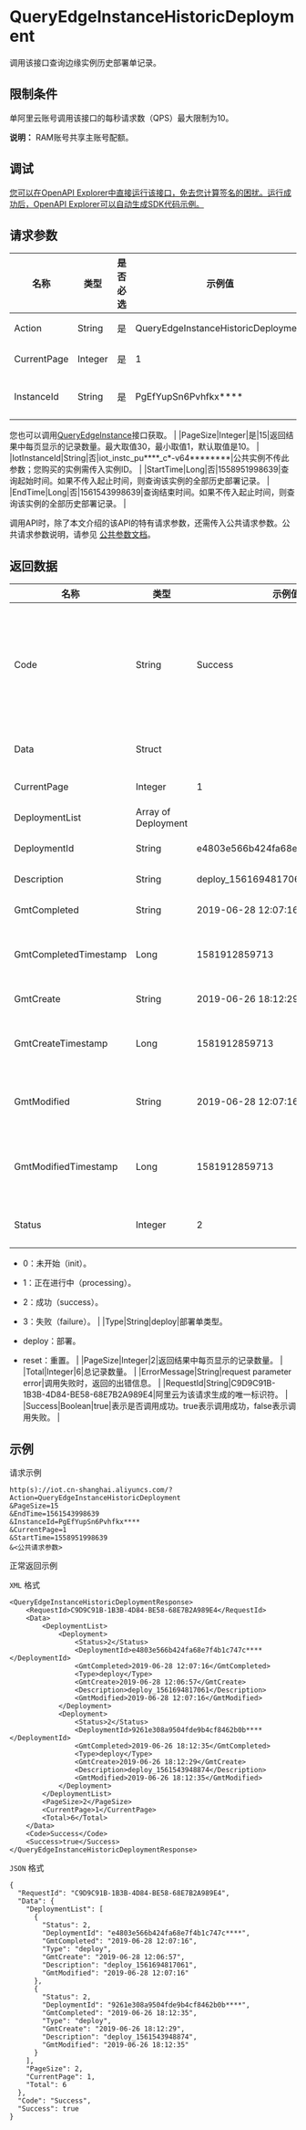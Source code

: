 # QueryEdgeInstanceHistoricDeployment

调用该接口查询边缘实例历史部署单记录。

## 限制条件

单阿里云账号调用该接口的每秒请求数（QPS）最大限制为10。

**说明：** RAM账号共享主账号配额。

## 调试

[您可以在OpenAPI Explorer中直接运行该接口，免去您计算签名的困扰。运行成功后，OpenAPI Explorer可以自动生成SDK代码示例。](https://api.aliyun.com/#product=Iot&api=QueryEdgeInstanceHistoricDeployment&type=RPC&version=2018-01-20)

## 请求参数

|名称|类型|是否必选|示例值|描述|
|--|--|----|---|--|
|Action|String|是|QueryEdgeInstanceHistoricDeployment|系统规定参数。取值：QueryEdgeInstanceHistoricDeployment。 |
|CurrentPage|Integer|是|1|从返回结果中的第几页开始显示。最小取值为1。 |
|InstanceId|String|是|PgEfYupSn6Pvhfkx\*\*\*\*|边缘实例ID。在[边缘计算控制台](https://iot.console.aliyun.com/le/instance/list)的**边缘实例**页面中，鼠标悬浮在目标边缘实例名称上获取ID。

 您也可以调用[QueryEdgeInstance](~~135214~~)接口获取。 |
|PageSize|Integer|是|15|返回结果中每页显示的记录数量。最大取值30，最小取值1，默认取值是10。 |
|IotInstanceId|String|否|iot\_instc\_pu\*\*\*\*\_c\*-v64\*\*\*\*\*\*\*\*|公共实例不传此参数；您购买的实例需传入实例ID。 |
|StartTime|Long|否|1558951998639|查询起始时间。如果不传入起止时间，则查询该实例的全部历史部署记录。 |
|EndTime|Long|否|1561543998639|查询结束时间。如果不传入起止时间，则查询该实例的全部历史部署记录。 |

调用API时，除了本文介绍的该API的特有请求参数，还需传入公共请求参数。公共请求参数说明，请参见 [公共参数文档](~~30561~~)。

## 返回数据

|名称|类型|示例值|描述|
|--|--|---|--|
|Code|String|Success|接口返回码。Success表示成功，其它表示错误码。详情请参见[错误码](~~135200~~)。 |
|Data|Struct| |调用成功时，返回的数据。 |
|CurrentPage|Integer|1|当前页码。 |
|DeploymentList|Array of Deployment| |边缘实例列表。 |
|DeploymentId|String|e4803e566b424fa68e7f4b1c747c\*\*\*\*|部署单ID。 |
|Description|String|deploy\_1561694817061|部署单描述。 |
|GmtCompleted|String|2019-06-28 12:07:16|部署单完成时间。 |
|GmtCompletedTimestamp|Long|1581912859713|部署单完成的Unix时间戳。 |
|GmtCreate|String|2019-06-26 18:12:29|创建部署单时间。 |
|GmtCreateTimestamp|Long|1581912859713|创建部署单的Unix时间戳。 |
|GmtModified|String|2019-06-28 12:07:16|最后一次更新部署单的时间。 |
|GmtModifiedTimestamp|Long|1581912859713|最后一次更新部署单的Unix时间戳。 |
|Status|Integer|2|实例的部署单状态。

 -   0：未开始（init）。
-   1：正在进行中（processing）。
-   2：成功（success）。
-   3：失败（failure）。 |
|Type|String|deploy|部署单类型。

 -   deploy：部署。
-   reset：重置。 |
|PageSize|Integer|2|返回结果中每页显示的记录数量。 |
|Total|Integer|6|总记录数量。 |
|ErrorMessage|String|request parameter error|调用失败时，返回的出错信息。 |
|RequestId|String|C9D9C91B-1B3B-4D84-BE58-68E7B2A989E4|阿里云为该请求生成的唯一标识符。 |
|Success|Boolean|true|表示是否调用成功。true表示调用成功，false表示调用失败。 |

## 示例

请求示例

```
http(s)://iot.cn-shanghai.aliyuncs.com/?Action=QueryEdgeInstanceHistoricDeployment
&PageSize=15
&EndTime=1561543998639
&InstanceId=PgEfYupSn6Pvhfkx****
&CurrentPage=1
&StartTime=1558951998639
&<公共请求参数>
```

正常返回示例

`XML` 格式

```
<QueryEdgeInstanceHistoricDeploymentResponse>
    <RequestId>C9D9C91B-1B3B-4D84-BE58-68E7B2A989E4</RequestId>
    <Data>
        <DeploymentList>
            <Deployment>
                <Status>2</Status>
                <DeploymentId>e4803e566b424fa68e7f4b1c747c****</DeploymentId>
                <GmtCompleted>2019-06-28 12:07:16</GmtCompleted>
                <Type>deploy</Type>
                <GmtCreate>2019-06-28 12:06:57</GmtCreate>
                <Description>deploy_1561694817061</Description>
                <GmtModified>2019-06-28 12:07:16</GmtModified>
            </Deployment>
            <Deployment>
                <Status>2</Status>
                <DeploymentId>9261e308a9504fde9b4cf8462b0b****</DeploymentId>
                <GmtCompleted>2019-06-26 18:12:35</GmtCompleted>
                <Type>deploy</Type>
                <GmtCreate>2019-06-26 18:12:29</GmtCreate>
                <Description>deploy_1561543948874</Description>
                <GmtModified>2019-06-26 18:12:35</GmtModified>
            </Deployment>
        </DeploymentList>
        <PageSize>2</PageSize>
        <CurrentPage>1</CurrentPage>
        <Total>6</Total>
    </Data>
    <Code>Success</Code>
    <Success>true</Success>
</QueryEdgeInstanceHistoricDeploymentResponse>
```

`JSON` 格式

```
{
  "RequestId": "C9D9C91B-1B3B-4D84-BE58-68E7B2A989E4",
  "Data": {
    "DeploymentList": [
      {
        "Status": 2,
        "DeploymentId": "e4803e566b424fa68e7f4b1c747c****",
        "GmtCompleted": "2019-06-28 12:07:16",
        "Type": "deploy",
        "GmtCreate": "2019-06-28 12:06:57",
        "Description": "deploy_1561694817061",
        "GmtModified": "2019-06-28 12:07:16"
      },
      {
        "Status": 2,
        "DeploymentId": "9261e308a9504fde9b4cf8462b0b****",
        "GmtCompleted": "2019-06-26 18:12:35",
        "Type": "deploy",
        "GmtCreate": "2019-06-26 18:12:29",
        "Description": "deploy_1561543948874",
        "GmtModified": "2019-06-26 18:12:35"
      }
    ],
    "PageSize": 2,
    "CurrentPage": 1,
    "Total": 6
  },
  "Code": "Success",
  "Success": true
}
```

